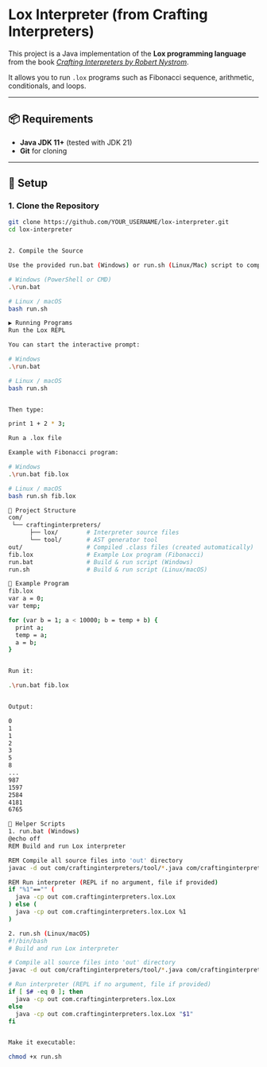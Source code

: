# Lox Interpreter (from Crafting Interpreters)

This project is a Java implementation of the **Lox programming language** from the book *[Crafting Interpreters by Robert Nystrom](https://craftinginterpreters.com/)*.

It allows you to run `.lox` programs such as Fibonacci sequence, arithmetic, conditionals, and loops.

---

## 📦 Requirements
- **Java JDK 11+** (tested with JDK 21)
- **Git** for cloning

---

## 🚀 Setup

### 1. Clone the Repository
```bash
git clone https://github.com/YOUR_USERNAME/lox-interpreter.git
cd lox-interpreter


2. Compile the Source

Use the provided run.bat (Windows) or run.sh (Linux/Mac) script to compile all Java sources into the out directory.

# Windows (PowerShell or CMD)
.\run.bat

# Linux / macOS
bash run.sh

▶️ Running Programs
Run the Lox REPL

You can start the interactive prompt:

# Windows
.\run.bat

# Linux / macOS
bash run.sh


Then type:

print 1 + 2 * 3;

Run a .lox file

Example with Fibonacci program:

# Windows
.\run.bat fib.lox

# Linux / macOS
bash run.sh fib.lox

📂 Project Structure
com/
 └── craftinginterpreters/
      ├── lox/        # Interpreter source files
      └── tool/       # AST generator tool
out/                  # Compiled .class files (created automatically)
fib.lox               # Example Lox program (Fibonacci)
run.bat               # Build & run script (Windows)
run.sh                # Build & run script (Linux/macOS)

📝 Example Program
fib.lox
var a = 0;
var temp;

for (var b = 1; a < 10000; b = temp + b) {
  print a;
  temp = a;
  a = b;
}


Run it:

.\run.bat fib.lox


Output:

0
1
1
2
3
5
8
...
987
1597
2584
4181
6765

🔧 Helper Scripts
1. run.bat (Windows)
@echo off
REM Build and run Lox interpreter

REM Compile all source files into 'out' directory
javac -d out com/craftinginterpreters/tool/*.java com/craftinginterpreters/lox/*.java

REM Run interpreter (REPL if no argument, file if provided)
if "%1"=="" (
  java -cp out com.craftinginterpreters.lox.Lox
) else (
  java -cp out com.craftinginterpreters.lox.Lox %1
)

2. run.sh (Linux/macOS)
#!/bin/bash
# Build and run Lox interpreter

# Compile all source files into 'out' directory
javac -d out com/craftinginterpreters/tool/*.java com/craftinginterpreters/lox/*.java

# Run interpreter (REPL if no argument, file if provided)
if [ $# -eq 0 ]; then
  java -cp out com.craftinginterpreters.lox.Lox
else
  java -cp out com.craftinginterpreters.lox.Lox "$1"
fi


Make it executable:

chmod +x run.sh